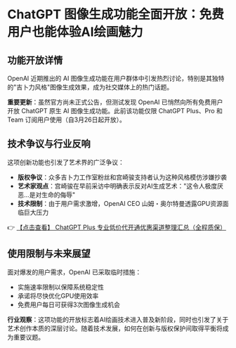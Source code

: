 # ChatGPT 图像生成功能全面开放：免费用户也能体验AI绘画魅力

## 功能开放详情
OpenAI 近期推出的 AI 图像生成功能在用户群体中引发热烈讨论，特别是其独特的"吉卜力风格"图像生成效果，成为社交媒体上的热门话题。

**重要更新**：虽然官方尚未正式公告，但测试发现 OpenAI 已悄然向所有免费用户开放 ChatGPT 原生 AI 图像生成功能。此前该功能仅限 ChatGPT Plus、Pro 和 Team 订阅用户使用（自3月26日起开放）。

## 技术争议与行业反响
这项创新功能也引发了艺术界的广泛争议：

- **版权争议**：众多吉卜力工作室粉丝和宫崎骏支持者认为这种风格模仿涉嫌抄袭
- **艺术家观点**：宫崎骏在早前采访中明确表示反对AI生成艺术："这令人极度厌恶...是对生命的侮辱"
- **技术限制**：由于用户需求激增，OpenAI CEO 山姆・奥尔特曼透露GPU资源面临巨大压力

👉 [【点击查看】 ChatGPT Plus 专业低价代开通优惠渠道整理汇总（全程质保）](https://bit.ly/DaiKai)

## 使用限制与未来展望
面对爆发的用户需求，OpenAI 已采取临时措施：

- 实施速率限制以保障系统稳定性
- 承诺将尽快优化GPU使用效率
- 免费用户每日可获得3次图像生成机会

**行业观察**：这项功能的开放标志着AI绘画技术进入普及新阶段，同时也引发了关于艺术创作本质的深层讨论。随着技术发展，如何在创新与版权保护间取得平衡将成为重要议题。